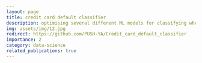 ```yaml
---
layout: page
title: credit card default classifier
description: optimising several different ML models for classifying whether a credit card transaction will default or not
img: assets/img/12.jpg
redirect: https://github.com/PUSH-YA/Credit_card_default_classifier
importance: 2
category: data-science
related_publications: true
---
```


